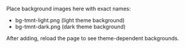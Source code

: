 Place background images here with exact names:

- bg-tmnt-light.png  (light theme background)
- bg-tmnt-dark.png   (dark theme background)

After adding, reload the page to see theme-dependent backgrounds.

